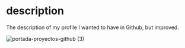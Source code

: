 # description

The description of my profile I wanted to have in Github, but improved. 

![portada-proyectos-github (3)](https://github.com/anapg130/description/assets/130589630/f076a386-dd55-41b1-9545-0c6358abd122)
